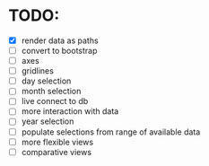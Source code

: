 # TODO:

- [x] render data as paths
- [ ] convert to bootstrap
- [ ] axes
- [ ] gridlines
- [ ] day selection
- [ ] month selection
- [ ] live connect to db
- [ ] more interaction with data
- [ ] year selection
- [ ] populate selections from range of available data
- [ ] more flexible views
- [ ] comparative views
